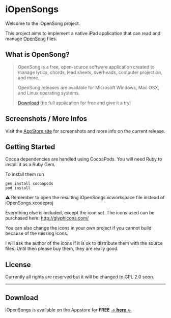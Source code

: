 # iOpenSongs

Welcome to the iOpenSong project.

This project aims to implement a native iPad application that can read and manage [OpenSong](http://opensong.org) files.

## What is OpenSong?

> OpenSong is a free, open-source software application created to manage lyrics, chords, lead sheets, overheads, computer projection, and more.   
>   
> OpenSong releases are available for Microsoft Windows, Mac OSX, and Linux operating systems.   
>   
> [Download](http://opensong.org/d/downloads) the full application for free and give it a try!

## Screenshots / More Infos

Visit the [AppStore site](http://itunes.apple.com/us/app/iopensongs/id501589566?mt=8) for screenshots and more info on the current release.

## Getting Started

Cocoa dependencies are handled using CocoaPods. You will need Ruby to install it as a Ruby Gem.

To install them run

    gem install cocoapods
    pod install

:warning: Remember to open the resulting iOpenSongs.xcworkspace file instead of iOpenSongs.xcodeproj

Everything else is included, except the icon set.
The icons used can be purchased here: http://glyphicons.com/

You can also change the icons in your own project if you cannot build because of the missing icons.

I will ask the author of the icons if it is ok to distribute them with the source files.
Until then please buy them, they are really good.

## License

Currently all rights are reserved but it will be changed to GPL 2.0 soon.

---

## Download
iOpenSongs is available on the Appstore for **FREE** [-> **here** <-](http://itunes.apple.com/us/app/iopensongs/id501589566?mt=8)